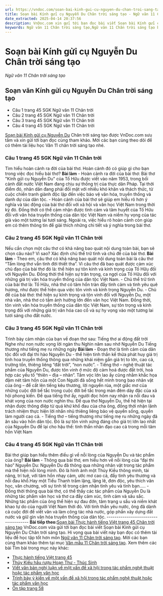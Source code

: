 ```yaml
---
url: https://vndoc.com/soan-bai-kinh-gui-cu-nguyen-du-chan-troi-sang-tao-305150
title: Soạn bài Kính gửi cụ Nguyễn Du Chân trời sáng tạo - Ngữ văn 11 Chân trời sáng tạo - VnDoc.com
date_extracted: 2025-04-14 20:37:56
description: VnDoc.com xin gửi tới bạn đọc bài viết Soạn bài Kính gửi cụ Nguyễn Du Chân trời sáng tạo. Mời các bạn cùng tham khảo chi tiết.
keywords: Ngữ văn 11 Chân trời sáng tạo,Ngữ văn 11 Chân trời sáng tạo bài Kính gửi cụ Nguyễn Du,Soạn văn 11 Chân trời sáng tạo,văn 11 Chân trời sáng tạo,soạn văn 11 Chân trời,ngữ văn 11 Chân trời,Soạn bài Kính gửi cụ Nguyễn Du Chân trời sáng tạo,Soạn bài Kính gửi cụ Nguyễn Du,Soạn văn Kính gửi cụ Nguyễn Du,Kính gửi cụ Nguyễn Du
---
```


# Soạn bài Kính gửi cụ Nguyễn Du Chân trời sáng tạo
 _Ngữ văn 11 Chân trời sáng tạo_
## Soạn văn Kính gửi cụ Nguyễn Du Chân trời sáng tạo
  * Câu 1 trang 45 SGK Ngữ văn 11 Chân trời
  * Câu 2 trang 45 SGK Ngữ văn 11 Chân trời
  * Câu 3 trang 45 SGK Ngữ văn 11 Chân trời
  * Câu 4 trang 45 SGK Ngữ văn 11 Chân trời

[Soạn bài Kính gửi cụ Nguyễn Du](<https://vndoc.com/soan-bai-kinh-gui-cu-nguyen-du-chan-troi-sang-tao-305150>) Chân trời sáng tạo được VnDoc.com sưu tầm và xin gửi tới bạn đọc cùng tham khảo. Mời các bạn cùng theo dõi để có thêm tài liệu học Văn 11 chân trời sáng tạo nhé.
### Câu 1 trang 45 SGK Ngữ văn 11 Chân trời
Tìm hiểu hoàn cảnh ra đời của bài thơ. Hoàn cảnh đó có giúp gì cho bạn trong việc đọc hiểu bài thơ?
**Bài làm**
\- Hoàn cảnh ra đời của bài thơ: Bài thơ "Kính gửi cụ Nguyễn Du" của Tố Hữu được viết vào năm 1953, trong bối cảnh đất nước Việt Nam đang chịu sự thống trị của thực dân Pháp. Tại thời điểm đó, nhân dân đang phải đối mặt với nhiều khó khăn và thách thức, từ cuộc chiến tranh giành độc lập đến việc bảo vệ văn hóa, truyền thống và danh dự của dân tộc.
\- Hoàn cảnh của bài thơ sẽ giúp em hiểu rõ hơn ý nghĩa và tác động của bài thơ đối với xã hội và văn học Việt Nam trong thời kỳ đó. Đồng thời có thể cảm nhận được tình cảm và tâm huyết của Tố Hữu đối với văn hóa truyền thống của dân tộc Việt Nam và niềm hy vọng của tác giả vào một tương lai tươi sáng. Ngoài ra, việc hiểu rõ hoàn cảnh còn giúp em có thêm thông tin để giải thích những chi tiết và ý nghĩa trong bài thơ.
### Câu 2 trang 45 SGK Ngữ văn 11 Chân trời
Nếu cần chọn một câu thơ có khả năng bao quát nội dung toàn bài, bạn sẽ chọn câu nào? Vì sao? Xác định chủ thể trữ tình và chủ đề của bài thơ.
**Bài làm**
\- Theo em, câu thơ có khả năng bao quát nội dung toàn bài là câu thơ “Tấm lòng thơ vẫn tình đời thiết tha”. Vì câu thơ đã bao quát được cảm xúc chủ đạo của bài thơ đó là: thể hiện sự tôn kính và kính trọng của Tố Hữu đối với Nguyễn Du. Đồng thời thể hiện sự trân trọng, ca ngợi của Tố Hữu đối với những giá trị văn hóa truyền thống của dân tộc Việt Nam.
\- Chủ thể trữ tình của bài thơ là: Tố Hữu, nhà thơ có tâm hồn tràn đầy tình cảm và tình yêu quê hương, như được thể hiện qua việc tôn vinh và kính trọng Nguyễn Du.
\- Chủ đề của bài thơ: thể hiện sự kính trọng và tôn vinh đối với Nguyễn Du, một nhà văn, nhà thơ có tầm ảnh hưởng lớn đến văn học Việt Nam. Đồng thời, tôn vinh văn hóa truyền thống của dân tộc Việt Nam, sự tôn trọng và kính trọng đối với những giá trị văn hóa cao cổ và sự hy vọng vào một tương lai tươi sáng cho đất nước.
### Câu 3 trang 45 SGK Ngữ văn 11 Chân trời
Trình bày cảm nhận của bạn về đoạn thơ sau:
Tiếng thơ ai động đất trời
Nghe như non nước vọng lời ngàn thu
Nghìn năm sau nhớ Nguyễn Du
Tiếng thương như tiếng mẹ ru những ngày
**Bài làm**
\- Đoạn thơ là tình cảm của dân tộc đối với đại thi hào Nguyễn Du - thể hiện tinh thần kế thừa phát huy giá trị tinh hoa truyền thống thông qua những khái niệm gắn giá trị to lớn, cao cả, trường tồn, thiêng liêng “đất trời”, “non nước”.
\- Tiếng thơ – nghệ thuật tác phẩm của Nguyễn Du, được tôn vinh ở mức độ cảm hoá được đất trời, hoà hợp các yếu tố “thiên – địa – nhân”. Tầm vóc lớn lao ấy cũng nhằm khắc họa đậm nét tâm hồn của một Con Người đã sống hết mình trong bao nhân vật của ông – để cất lên tiếng kêu thương, lời nguyền rủa, một giấc mơ của những cuộc đời bế tắc trong cuộc đời bế tắc trong màn đêm dày đặc của xã hội phong kiến. Để qua tiếng thơ ấy, người đọc hôm nay nhận ra nỗi đau và khát vọng của non nước nghìn thu. Để qua thơ Nguyễn Du, thế hệ hiện tại nhận được thông điệp từ quá khứ khổ đau của cha ông, đồng thời nhận lãnh trách nhiệm thực hiện lời nhắn nhủ thiêng liêng bảo vệ quyền sống, quyền làm người cao cả.
\- Tiếng thơ – tiếng thương như tiếng mẹ ru những ngày đã ăn sâu vào hồn dân tộc. Đó là sự tôn vinh xứng đáng cho giá trị lớn lao nhất của Nguyễn Du để lại cho hậu thế: tinh thần nhân đạo cao cả trong mỗi tâm hồn Việt Nam
### Câu 4 trang 45 SGK Ngữ văn 11 Chân trời
Bài thơ giúp bạn hiểu thêm điều gì về nỗi lòng của Nguyễn Du và tác phẩm của ông?
**Bài làm**
\- Thông qua bài thơ, em hiểu hơn về nỗi lòng của “đại thi hào” Nguyễn Du: Nguyễn Du đã thông qua những nhân vật trong tác phẩm mà thể hiện nỗi lòng mình. Đó là hình ảnh một Thúy Kiều thông minh, tài năng, trí tuệ, với tâm hồn nhạy cảm, ước mơ cao cả, đầy tình yêu thương và nỗi đau khổ.Hay một Tiểu Thanh trầm lặng, lặng lẽ, đơn độc, yêu thích văn học, văn chương, với sự tinh tế trong cảm nhận tình yêu và tình bạn…..
\- Đồng thời thông qua bài thơ, có thể thấy các tác phẩm của Nguyễn Du là những tác phẩm văn học và thơ ca đầy cảm xúc, tình cảm và sâu sắc. Những tác phẩm của ông thể hiện sự đau đớn, tâm trạng u sầu và niềm khát khao tự do của người Việt Nam thời đó. Với tinh thần yêu nước, ông đã dành cả cuộc đời để viết văn và làm công tác nhà nước, góp phần xây dựng đất nước và giữ gìn văn hóa truyền thống của dân tộc.
\--------------------------------------
**Bài tiếp theo:**[Soạn bài Thực hành tiếng Việt trang 45 Chân trời sáng tạo](<https://vndoc.com/soan-bai-thuc-hanh-tieng-viet-trang-45-chan-troi-sang-tao-bai-7-305159>)
VnDoc.com vừa gửi tới bạn đọc bài viết Soạn bài Kính gửi cụ Nguyễn Du Chân trời sáng tạo. Hi vọng qua bài viết này bạn đọc có thêm tài liệu để học tập tốt hơn môn [Ngữ văn 11 Chân trời sáng tạo](<https://vndoc.com/ngu-van-11-chan-troi-sang-tao>). Mời các bạn cùng tham khảo thêm tại mục [Văn mẫu 11 Chân trời sáng tạo](<https://vndoc.com/van-mau-lop-11-chan-troi-sang-tao>).
Xem thêm các bài Tìm bài trong mục này khác:
  * [Thực hành tiếng Việt trang 45](</soan-bai-thuc-hanh-tieng-viet-trang-45-chan-troi-sang-tao-bai-7-305159>)
  * [Thúy Kiều hầu rượu Hoạn Thư - Thúc Sinh](</soan-bai-thuy-kieu-hau-ruou-hoan-thu-thuc-sinh-chan-troi-sang-tao-305199>)
  * [Viết văn bản nghị luận về một vấn đề xã hội trong tác phẩm nghệ thuật hoặc tác phẩm văn học](</soan-bai-viet-van-ban-nghi-luan-ve-mot-van-de-xa-hoi-trong-tac-pham-nghe-thuat-hoac-tac-pham-van-hoc-chan-troi-305201>)
  * [Trình bày ý kiến về một vấn đề xã hội trong tác phẩm nghệ thuật hoặc tác phẩm văn học](</soan-bai-trinh-bay-y-kien-ve-mot-van-de-xa-hoi-trong-tac-pham-nghe-thuat-hoac-tac-pham-van-hoc-chan-troi-305215>)
  * [Ôn tập trang 58](</soan-bai-on-tap-trang-58-chan-troi-sang-tao-305269>)

